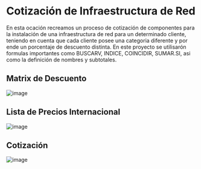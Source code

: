 # Cotización de Infraestructura de Red

En esta ocación recreamos un proceso de cotización de componentes para la instalación de una infraestructura de red para un determinado cliente, teniendo en cuenta que cada cliente posee una categoria diferente y por ende un porcentaje de descuento distinta. En este proyecto se utilisarón formulas importantes como BUSCARV, INDICE, COINCIDIR, SUMAR.SI, asi como la definición de nombres y subtotales.

## Matrix de Descuento

![image](https://user-images.githubusercontent.com/51329337/236722056-06f04b7d-ee12-484e-a1d4-9b805333fc49.png)

## Lista de Precios Internacional

![image](https://user-images.githubusercontent.com/51329337/236722133-7967fa36-8a8f-497f-b777-b60665173b15.png)

## Cotización

![image](https://user-images.githubusercontent.com/51329337/236722341-b7aa9091-ff11-4be5-8f5c-dc7e52c77eb4.png)

